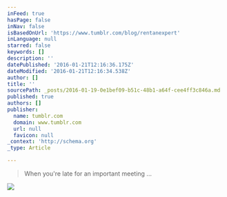 ```yaml
---
inFeed: true
hasPage: false
inNav: false
isBasedOnUrl: 'https://www.tumblr.com/blog/rentanexpert'
inLanguage: null
starred: false
keywords: []
description: ''
datePublished: '2016-01-21T12:16:36.175Z'
dateModified: '2016-01-21T12:16:34.538Z'
author: []
title: ''
sourcePath: _posts/2016-01-19-0e1bef09-b51c-48b1-a64f-cee4ff3c846a.md
published: true
authors: []
publisher:
  name: tumblr.com
  domain: www.tumblr.com
  url: null
  favicon: null
_context: 'http://schema.org'
_type: Article

---
```

> When you're late for an important meeting ...

![](https://s3-us-west-2.amazonaws.com/the-grid-img/p/70397437a34cb1da35e3638e2e5433073df590ea.gif)